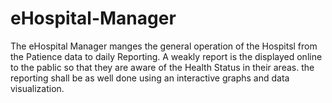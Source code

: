 # eHospital-Manager
The eHospital Manager manges the general operation of the Hospitsl from the Patience data to daily Reporting. A weakly report is the displayed online  to the pablic so that they are aware of the Health Status in their areas. the reporting shall be as well done using an interactive graphs and data visualization.
